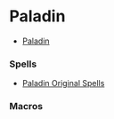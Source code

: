 # Paladin

- [Paladin](https://everquest.allakhazam.com/wiki/EQ:Paladin)

### Spells

- [Paladin Original Spells](https://everquest.allakhazam.com/db/spelllist.html?name=&type=pal&level=1&opt=And+Higher&expansion=original&action=search)


### Macros
